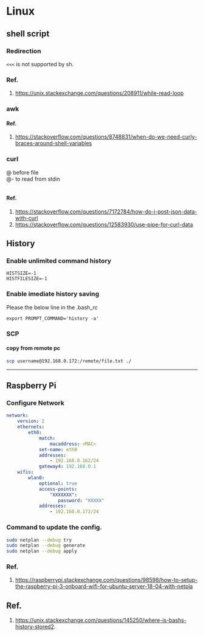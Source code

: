 # Linux
## shell script
### Redirection
`<<<` is not supported by sh.
### Ref.
1. https://unix.stackexchange.com/questions/208911/while-read-loop

### awk
####
#### Ref.
1. https://stackoverflow.com/questions/8748831/when-do-we-need-curly-braces-around-shell-variables
### curl
@ before file\
@- to read from stdin
```

```
#### Ref.
1. https://stackoverflow.com/questions/7172784/how-do-i-post-json-data-with-curl
1. https://stackoverflow.com/questions/12583930/use-pipe-for-curl-data
## History
### Enable unlimited command history
```
HISTSIZE=-1 
HISTFILESIZE=-1
```
### Enable imediate history saving
Please the below line in the .bash_rc
```
export PROMPT_COMMAND='history -a'
```
### SCP
#### copy from remote pc
```bash
scp username@192.168.0.172:/remote/file.txt ./
```
---
## Raspberry Pi 
### Configure Network
```yaml
network:
    version: 2
    ethernets:
        eth0:
            match:
                macaddress: <MAC>
            set-name: eth0
            addresses:               
                - 192.168.0.162/24
            gateway4: 192.168.0.1
    wifis:
        wlan0:
            optional: true
            access-points:
                "XXXXXXX":
                   password: "XXXXX"
            addresses:
                - 192.168.0.172/24
```
### Command to update the config.
```bash
sudo netplan --debug try
sudo netplan --debug generate 
sudo netplan --debug apply
```
### Ref.
1. https://raspberrypi.stackexchange.com/questions/98598/how-to-setup-the-raspberry-pi-3-onboard-wifi-for-ubuntu-server-18-04-with-netpla
## Ref.
1. https://unix.stackexchange.com/questions/145250/where-is-bashs-history-stored2. 
